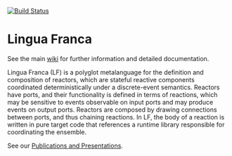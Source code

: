 [![Build Status](https://github.com/icyphy/lingua-franca/workflows/CI/badge.svg)](https://github.com/icyphy/lingua-franca/actions/)

# Lingua Franca

See the main [wiki](https://github.com/icyphy/lingua-franca/wiki) for further information and detailed documentation.

Lingua Franca (LF) is a polyglot metalanguage for the definition and composition of reactors, which are stateful reactive components coordinated deterministically under a discrete-event semantics. Reactors have ports, and their functionality is defined in terms of reactions, which may be sensitive to events observable on input ports and may produce events on output ports. Reactors are composed by drawing connections between ports, and thus chaining reactions. In LF, the body of a reaction is written in pure target code that references a runtime library responsible for coordinating the ensemble.

See our [Publications and Presentations](https://github.com/icyphy/lingua-franca/wiki/Publications-and-Presentations).

